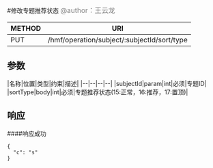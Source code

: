 
#修改专题推荐状态
<font color="gray" size="3">@author：王云龙</font>

|METHOD|URI|
|--|--|
|PUT|/hmf/operation/subject/:subjectId/sort/type|

## 参数

|名称|位置|类型|约束|描述|
|--|--|--|--|
|subjectId|param|int|必须|专题ID|
|sortType|body|int|必须|专题推荐状态(15:正常，16:推荐，17:置顶)|

## 响应
####响应成功
```
{
  "c": "s"
}
```